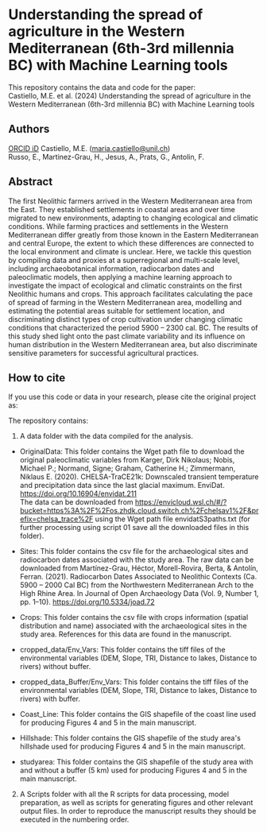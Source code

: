 #  Understanding the spread of agriculture in the Western Mediterranean (6th-3rd millennia BC) with Machine Learning tools

This repository contains the data and code for the paper: <br>
Castiello, M.E. et al. (2024) Understanding the spread of agriculture in the Western Mediterranean (6th-3rd millennia BC) with Machine Learning tools 

## Authors 
[ORCID iD](https://orcid.org/0000-0002-0446-1301) Castiello, M.E. (maria.castiello@unil.ch) <br>
Russo, E., Martinez-Grau, H., Jesus, A., Prats, G., Antolin, F.

## Abstract
The first Neolithic farmers arrived in the Western Mediterranean area from the East. They established settlements in coastal areas and over time migrated to new environments, adapting to changing ecological and climatic conditions. While farming practices and settlements in the Western Mediterranean differ greatly from those known in the Eastern Mediterranean and central Europe, the extent to which these differences are connected to the local environment and climate is unclear. Here, we tackle this question by compiling data and proxies at a superregional and multi-scale level, including archaeobotanical information, radiocarbon dates and paleoclimatic models, then applying a machine learning approach to investigate the impact of ecological and climatic constraints on the first Neolithic humans and crops. This approach facilitates calculating the pace of spread of farming in the Western Mediterranean area, modelling and estimating the potential areas suitable for settlement location, and discriminating distinct types of crop cultivation under changing climatic conditions that characterized the period 5900 – 2300 cal. BC. The results of this study shed light onto the past climate variability and its influence on human distribution in the Western Mediterranean area, but also discriminate sensitive parameters for successful agricultural practices.

## How to cite
If you use this code or data in your research, please cite the original project as: <br>


The repository contains: 

1. A data folder with the data compiled for the analysis. 

- OriginalData:
This folder contains the Wget path file to download the original paleoclimatic variables from Karger, Dirk Nikolaus; Nobis, Michael P.; Normand, Signe; Graham, Catherine H.; Zimmermann, Niklaus E. (2020). CHELSA-TraCE21k: Downscaled transient temperature and precipitation data since the last glacial maximum. EnviDat. https://doi.org/10.16904/envidat.211  
The data can be downloaded from https://envicloud.wsl.ch/#/?bucket=https%3A%2F%2Fos.zhdk.cloud.switch.ch%2Fchelsav1%2F&prefix=chelsa_trace%2F using the Wget path file envidatS3paths.txt (for further processing using script 01 save all the downloaded files in this folder).

- Sites:
This folder contains the csv file for the archaeological sites and radiocarbon dates associated with the study area.
The raw data can be downloaded from Martínez-Grau, Héctor, Morell-Rovira, Berta, & Antolín, Ferran. (2021). Radiocarbon Dates Associated to Neolithic Contexts (Ca. 5900 – 2000 Cal BC) from the Northwestern Mediterranean Arch to the High Rhine Area. In Journal of Open Archaeology Data (Vol. 9, Number 1, pp. 1–10). https://doi.org/10.5334/joad.72 

- Crops:
This folder contains the csv file with crops information (spatial distribution and name) associated with the archaeological sites in the study area. References for this data are found in the manuscript.

- cropped_data/Env_Vars:
This folder contains the tiff files of the environmental variables (DEM, Slope, TRI, Distance to lakes, Distance to rivers) without buffer. 

- cropped_data_Buffer/Env_Vars:
This folder contains the tiff files of the environmental variables (DEM, Slope, TRI, Distance to lakes, Distance to rivers) with buffer. 

- Coast_Line:
This folder contains the GIS shapefile of the coast line used for producing Figures 4 and 5 in the main manuscript.

- Hillshade:
This folder contains the GIS shapefile of the study area's hillshade used for producing Figures 4 and 5 in the main manuscript.

- studyarea:
This folder contains the GIS shapefile of the study area with and without a buffer (5 km) used for producing Figures 4 and 5 in the main manuscript.


2. A Scripts folder with all the R scripts for data processing, model preparation, as well as scripts for generating figures and other relevant output files. In order to reproduce the manuscript results they should be executed in the numbering order. 
